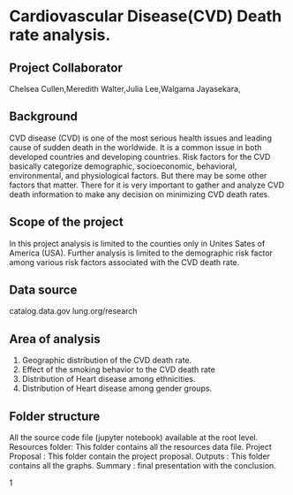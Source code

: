 # Cardiovascular Disease(CVD) Death rate analysis. 

## Project Collaborator 
Chelsea Cullen,Meredith Walter,Julia Lee,Walgama Jayasekara,
 
## Background

CVD disease (CVD) is one of the most serious health issues and leading cause of sudden death in the worldwide. 
It is a common issue in both developed countries and developing countries. 
Risk factors for the CVD basically categorize demographic, socioeconomic, behavioral, environmental, and physiological factors. But there may be some other factors that matter.
There for it is very important to gather and analyze CVD death information  to make any decision on minimizing CVD death rates.

## Scope of the project 
 
In this project analysis is limited to the counties only in Unites Sates of America (USA).
Further analysis is limited to the demographic risk factor among various risk factors associated with the CVD death rate. 

## Data source
catalog.data.gov
lung.org/research

## Area of analysis
1.	Geographic distribution of the CVD death rate.
2.	Effect of the smoking behavior to the CVD death rate  
3.	Distribution of Heart disease among ethnicities.
4.  Distribution of Heart disease among gender groups.

## Folder structure
All the source code file (jupyter notebook) available at the root level.
Resources folder: This folder contains all the resources data file.
Project Proposal : This folder contain the project proposal.
Outputs : This folder contains all the graphs. 
Summary : final presentation with the conclusion. 


1
